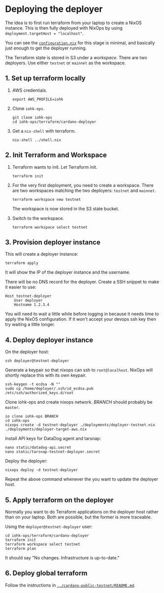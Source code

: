 # Deploying the deployer

The idea is to first run terraform from your laptop to create a NixOS
instance. This is then fully deployed with NixOps by using
`deployment.targetHost = "localhost"`.

You can see the [`configuration.nix`](./configuration.nix) for this
stage is minimal, and basically just enough to get the deployer
running.

The Terraform state is stored in S3 under a *workspace*. There are two
deployers. Use either `testnet` or `mainnet` as the workspace.


## 1. Set up terraform locally

1. AWS credentials.

       export AWS_PROFILE=iohk

2. Clone `iohk-ops`.

       git clone iohk-ops
       cd iohk-ops/terraform/cardano-deployer

3. Get a `nix-shell` with terraform.

       nix-shell ../shell.nix


## 2. Init Terraform and Workspace

1. Terraform wants to init. Let Terraform init.

       terraform init

2. For the very first deployment, you need to create a
   workspace. There are two workspaces matching the two deployers:
   `testnet` and `mainnet`.

       terraform workspace new testnet

   The workspace is now stored in the S3 state bucket.

3. Switch to the workspace.

       terraform workspace select testnet


## 3. Provision deployer instance

This will create a deployer instance:

    terraform apply

It will show the IP of the deployer instance and the username.

There will be no DNS record for the deployer. Create a SSH snippet to
make it easier to use:

    Host testnet-deployer
        User deployer
        Hostname 1.2.3.4

You will need to wait a little while before logging in because it
needs time to apply the NixOS configuration. If it won't accept your
devops ssh key then try waiting a little longer.

## 4. Deploy deployer instance

On the deployer host:

    ssh deployer@testnet-deployer

Generate a keypair so that nixops can ssh to `root@localhost`. NixOps
will shortly replace this with its own keypair.

    ssh-keygen -t ecdsa -N ""
    sudo cp /home/deployer/.ssh/id_ecdsa.pub /etc/ssh/authorized_keys.d/root

Clone iohk-ops and create nixops network. _BRANCH_ should probably be `master`.

    io clone iohk-ops BRANCH
    cd iohk-ops
    nixops create -d testnet-deployer ./deployments/deployer-testnet.nix ./deployments/deployer-target-aws.nix

Install API keys for DataDog agent and tarsnap:

    nano static/datadog-api.secret
    nano static/tarsnap-testnet-deployer.secret

Deploy the deployer:

    nixops deploy -d testnet-deployer

Repeat the above command whenever the you want to update the deployer
host.

## 5. Apply terraform on the deployer

Normally you want to do Terraform applications on the deployer host
rather than on your laptop. Both are possible, but the former is more
traceable.

Using the `deployer@testnet-deployer` user:

    cd iohk-ops/terraform/cardano-deployer
    terraform init
    terraform workspace select testnet
    terraform plan

It should say "No changes. Infrastructure is up-to-date."


## 6. Deploy global terraform

Follow the instructions in
[`../cardano-public-testnet/README.md`](../cardano-public-testnet/README.md).
